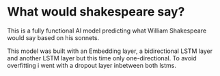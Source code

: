 # What would shakespeare say?
This is a fully functional AI model predicting what William Shakespeare would say based on his sonnets.
    
This model was built with an Embedding layer, a bidirectional LSTM layer and another LSTM layer but this time only one-directional. 
To avoid overfitting i went with a dropout layer inbetween both lstms. 
